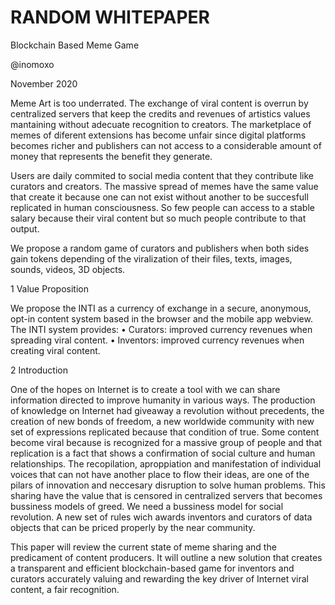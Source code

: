 # RANDOM WHITEPAPER

Blockchain Based Meme Game

@inomoxo

November 2020


Meme Art is too underrated. The exchange of viral content is overrun by centralized servers that keep the credits and revenues of artistics values mantaining without adecuate recognition to creators. The marketplace of memes of diferent extensions has become unfair since digital platforms becomes richer and publishers can not access to a considerable amount of money that represents the benefit they generate.

Users are daily commited to social media content that they contribute like curators and creators. The massive spread of memes have the same value that create it because one can not exist without another to be succesfull replicated in human consciousness. So few people can access to a stable salary because their viral content but so much people contribute to that output. 

We propose a random game of curators and publishers when both sides gain tokens depending of the viralization of their files, texts, images, sounds, videos, 3D objects.


1 Value Proposition

We propose the INTI as a currency of exchange in a secure, anonymous, opt-in content
system based in the browser and the mobile app webview. The INTI system provides:
• Curators: improved currency revenues when spreading viral content.
• Inventors: improved currency revenues when creating viral content.

2 Introduction

One of the hopes on Internet is to create a tool with we can share information directed to improve humanity in various ways. The production of knowledge on Internet had giveaway a revolution without precedents, the creation of new bonds of freedom, a new worldwide community with new set of expressions replicated because that condition of true. Some content become viral because is recognized for a massive group of people and that replication is a fact that shows a confirmation of social culture and human relationships. The recopilation, aproppiation and manifestation of individual voices that can not have another place to flow their ideas, are one of the pilars of innovation and neccesary disruption to solve human problems. This sharing have the value that is censored in centralized servers that becomes bussiness models of greed. We need a bussiness model for social revolution. A new set of rules wich awards inventors and curators of data objects that can be priced properly by the near community.

This paper will review the current state of meme sharing and the predicament of content producers. It will outline a new solution that creates a transparent and efficient blockchain-based game for inventors and curators accurately valuing and rewarding the key driver of Internet viral content, a fair recognition.

